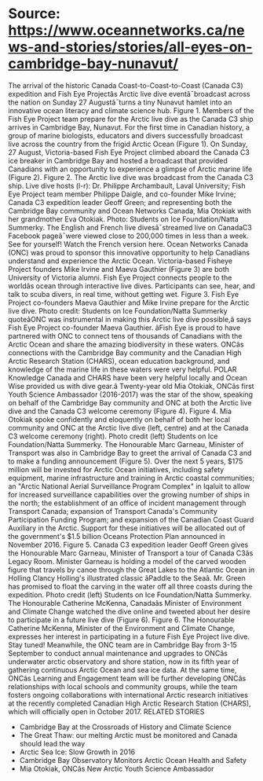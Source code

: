 # Source: https://www.oceannetworks.ca/news-and-stories/stories/all-eyes-on-cambridge-bay-nunavut/

The arrival of the historic Canada Coast-to-Coast-to-Coast (Canada C3) expedition and Fish Eye Projectâs Arctic live dive eventâ¯broadcast across the nation on Sunday 27 Augustâ¯turns a tiny Nunavut hamlet into an innovative ocean literacy and climate science hub.
Figure 1. Members of the Fish Eye Project team prepare for the Arctic live dive as the Canada C3 ship arrives in Cambridge Bay, Nunavut.
For the first time in Canadian history, a group of marine biologists, educators and divers successfully broadcast live across the country from the frigid Arctic Ocean (Figure 1). On Sunday, 27 August, Victoria-based Fish Eye Project climbed aboard the Canada C3 ice breaker in Cambridge Bay and hosted a broadcast that provided Canadians with an opportunity to experience a glimpse of Arctic marine life (Figure 2).
Figure 2. The Arctic live dive was broadcast from the Canada C3 ship. Live dive hosts (l-r): Dr. Philippe Archambault, Laval University; Fish Eye Project team member Philippe Daigle, and co-founder Mike Irvine; Canada C3 expedition leader Geoff Green; and representing both the Cambridge Bay community and Ocean Networks Canada, Mia Otokiak with her grandmother Eva Otokiak. Photo: Students on Ice Foundation/Natta Summerky.
The English and French live divesâ¯streamed live on CanadaC3 Facebook pageâ¯were viewed close to 200,000 times in less than a week. See for yourself!
Watch the French version here.
Ocean Networks Canada (ONC) was proud to sponsor this innovative opportunity to help Canadians understand and experience the Arctic Ocean. Victoria-based Fisheye Project founders Mike Irvine and Maeva Gauthier (Figure 3) are both University of Victoria alumni. Fish Eye Project connects people to the worldâs ocean through interactive live dives. Participants can see, hear, and talk to scuba divers, in real time, without getting wet.
Figure 3. Fish Eye Project co-founders Maeva Gauthier and Mike Irvine prepare for the Arctic live dive. Photo credit: Students on Ice Foundation/Natta Summerky
quoteâONC was instrumental in making this Arctic live dive possible,â says Fish Eye Project co-founder Maeva Gauthier. âFish Eye is proud to have partnered with ONC to connect tens of thousands of Canadians with the Arctic Ocean and share the amazing biodiversity in these waters. ONCâs connections with the Cambridge Bay community and the Canadian High Arctic Research Station (CHARS), ocean education background, and knowledge of the marine life in these waters were very helpful. POLAR Knowledge Canada and CHARS have been very helpful locally and Ocean Wise provided us with dive gear.â
Twenty-year old Mia Otokiak, ONCâs first Youth Science Ambassador (2016-2017) was the star of the show, speaking on behalf of the Cambridge Bay community and ONC at both the Arctic live dive and the Canada C3 welcome ceremony (Figure 4).
Figure 4. Mia Otokiak spoke confidently and eloquently on behalf of both her local community and ONC at the Arctic live dive (left, centre) and at the Canada C3 welcome ceremony (right). Photo credit (left) Students on Ice Foundation/Natta Summerky.
The Honourable Marc Garneau, Minister of Transport was also in Cambridge Bay to greet the arrival of Canada C3 and to make a funding announcement (Figure 5). Over the next 5 years, $175 million will be invested for Arctic Ocean initiatives, including safety equipment, marine infrastructure and training in Arctic coastal communities; an "Arctic National Aerial Surveillance Program Complex" in Iqaluit to allow for increased surveillance capabilities over the growing number of ships in the north; the establishment of an office of incident management through Transport Canada; expansion of Transport Canada's Community Participation Funding Program; and expansion of the Canadian Coast Guard Auxiliary in the Arctic. Support for these initiatives will be allocated out of the government's $1.5 billion Oceans Protection Plan announced in November 2016.
Figure 5. Canada C3 expedition leader Geoff Green gives the Honourable Marc Garneau, Minister of Transport a tour of Canada C3âs Legacy Room. Minister Garneau is holding a model of the carved wooden figure that travels by canoe through the Great Lakes to the Atlantic Ocean in Holling Clancy Holling's illustrated classic âPaddle to the Seaâ. Mr. Green has promised to float the carving in the water off all three coasts during the expedition. Photo credit (left) Students on Ice Foundation/Natta Summerky.
The Honourable Catherine McKenna, Canadaâs Minister of Environment and Climate Change watched the dive online and tweeted about her desire to participate in a future live dive (Figure 6).
Figure 6. The Honourable Catherine McKenna, Minister of the Environment and Climate Change, expresses her interest in participating in a future Fish Eye Project live dive. Stay tuned!
Meanwhile, the ONC team are in Cambridge Bay from 3-15 September to conduct annual maintenance and upgrades to ONCâs underwater arctic observatory and shore station, now in its fifth year of gathering continuous Arctic Ocean and sea ice data.
At the same time, ONCâs Learning and Engagement team will be further developing ONCâs relationships with local schools and community groups, while the team fosters ongoing collaborations with international Arctic research initiatives at the recently completed Canadian High Arctic Research Station (CHARS), which will officially open in October 2017.
RELATED STORIES
- Cambridge Bay at the Crossroads of History and Climate Science
- The Great Thaw: our melting Arctic must be monitored and Canada should lead the way
- Arctic Sea Ice: Slow Growth in 2016
- Cambridge Bay Observatory Monitors Arctic Ocean Health and Safety
- Mia Otokiak, ONCâs New Arctic Youth Science Ambassador